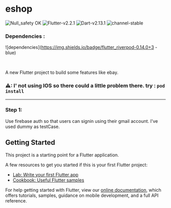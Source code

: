 # eshop

![Null_safety OK](https://img.shields.io/badge/Null_safety-√-blue)
![Flutter-v2.2.1](https://img.shields.io/badge/Flutter-v2.0.3-blue) 
![Dart-v2.13.1](https://img.shields.io/badge/Dart-v2.12.2-blue)
![channel-stable](https://img.shields.io/badge/channel-stable-blue) 
<!-- [![PyPI license](https://img.shields.io/pypi/l/ansicolortags.svg)](LICENCE) -->

### Dependencies :
  ![dependencies](https://img.shields.io/badge/flutter_riverpod-0.14.0+3 -blue)
  

<br> 

A new Flutter project to build some features like ebay.


### ⚠: I' not using IOS so there could a little problem there. try : `pod install`
 
 ----
### Step 1: 
Use firebase auth so that users can signin using
their gmail account. I've used dummy as testCase. 





## Getting Started

This project is a starting point for a Flutter application.

A few resources to get you started if this is your first Flutter project:

- [Lab: Write your first Flutter app](https://flutter.dev/docs/get-started/codelab)
- [Cookbook: Useful Flutter samples](https://flutter.dev/docs/cookbook)

For help getting started with Flutter, view our
[online documentation](https://flutter.dev/docs), which offers tutorials,
samples, guidance on mobile development, and a full API reference.
